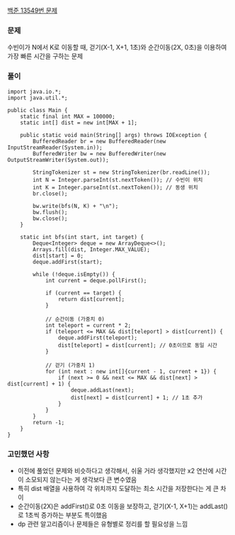 [백준 13549번 문제](https://www.acmicpc.net/problem/13549)

### 문제
수빈이가 N에서 K로 이동할 때, 걷기(X-1, X+1, 1초)와 순간이동(2X, 0초)을 이용하여 가장 빠른 시간을 구하는 문제

### 풀이
```
import java.io.*;
import java.util.*;

public class Main {
    static final int MAX = 100000;
    static int[] dist = new int[MAX + 1];

    public static void main(String[] args) throws IOException {
        BufferedReader br = new BufferedReader(new InputStreamReader(System.in));
        BufferedWriter bw = new BufferedWriter(new OutputStreamWriter(System.out));

        StringTokenizer st = new StringTokenizer(br.readLine());
        int N = Integer.parseInt(st.nextToken()); // 수빈이 위치
        int K = Integer.parseInt(st.nextToken()); // 동생 위치
        br.close();

        bw.write(bfs(N, K) + "\n");
        bw.flush();
        bw.close();
    }

    static int bfs(int start, int target) {
        Deque<Integer> deque = new ArrayDeque<>();
        Arrays.fill(dist, Integer.MAX_VALUE);
        dist[start] = 0;
        deque.addFirst(start);

        while (!deque.isEmpty()) {
            int current = deque.pollFirst();

            if (current == target) {
                return dist[current];
            }

            // 순간이동 (가중치 0)
            int teleport = current * 2;
            if (teleport <= MAX && dist[teleport] > dist[current]) {
                deque.addFirst(teleport);
                dist[teleport] = dist[current]; // 0초이므로 동일 시간
            }

            // 걷기 (가중치 1)
            for (int next : new int[]{current - 1, current + 1}) {
                if (next >= 0 && next <= MAX && dist[next] > dist[current] + 1) {
                    deque.addLast(next);
                    dist[next] = dist[current] + 1; // 1초 추가
                }
            }
        }
        return -1;
    }
}
```

### 고민했던 사항
- 이전에 풀었던 문제와 비슷하다고 생각해서, 쉬울 거라 생각했지만 x2 연산에 시간이 소모되지 않는다는 게 생각보다 큰 변수였음
- 특히 dist 배열을 사용하여 각 위치까지 도달하는 최소 시간을 저장한다는 게 큰 차이
- 순간이동(2X)은 addFirst()로 0초 이동을 보장하고, 걷기(X-1, X+1)는 addLast()로 1초씩 증가하는 부분도 특이했음
- dp 관련 알고리즘이나 문제들은 유형별로 정리를 할 필요성을 느낌